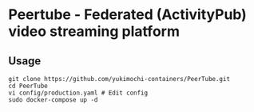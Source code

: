 # Peertube - Federated (ActivityPub) video streaming platform

## Usage

````
git clone https://github.com/yukimochi-containers/PeerTube.git
cd PeerTube
vi config/production.yaml # Edit config
sudo docker-compose up -d
````
